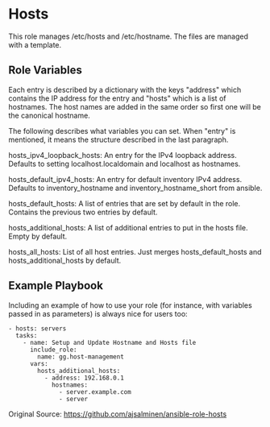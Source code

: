 Hosts
=========

This role manages /etc/hosts and /etc/hostname. The files are managed with a
template.

Role Variables
--------------

Each entry is described by a dictionary with the keys "address" which contains
the IP address for the entry and "hosts" which is a list of hostnames. The host
names are added in the same order so first one will be the canonical hostname.

The following describes what variables you can set. When "entry" is mentioned,
it means the structure described in the last paragraph.

hosts_ipv4_loopback_hosts: An entry for the IPv4 loopback address. Defaults to
setting localhost.localdomain and localhost as hostnames.

hosts_default_ipv4_hosts: An entry for default inventory IPv4 address. Defaults
to inventory_hostname and inventory_hostname_short from ansible.

hosts_default_hosts: A list of entries that are set by default in the role.
Contains the previous two entries by default.

hosts_additional_hosts: A list of additional entries to put in the hosts file.
Empty by default.

hosts_all_hosts: List of all host entries. Just merges hosts_default_hosts and
hosts_additional_hosts by default.

Example Playbook
----------------

Including an example of how to use your role (for instance, with variables passed in as parameters) is always nice for users too:

```
- hosts: servers
  tasks:
    - name: Setup and Update Hostname and Hosts file
      include_role:
        name: gg.host-management
      vars:
        hosts_additional_hosts:
          - address: 192.168.0.1
            hostnames:
              - server.example.com
              - server
```

Original Source: https://github.com/ajsalminen/ansible-role-hosts
